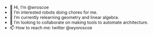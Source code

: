 - 👋 Hi, I’m @wroscoe
- 👀 I’m interested robots doing chores for me.
- 🌱 I’m currently relearning geometry and linear algebra. 
- 💞️ I’m looking to collaborate on making tools to automate architecture. 
- 📫 How to reach me: twitter @wyoroscoe

<!---
wroscoe/wroscoe is a ✨ special ✨ repository because its `README.md` (this file) appears on your GitHub profile.
You can click the Preview link to take a look at your changes.
--->
